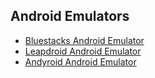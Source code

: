 ## Android Emulators
- [Bluestacks Android Emulator](https://www.bluestacks.com/)
- [Leapdroid Android Emulator](https://leapdroid.en.softonic.com/?ex=BB-527.1)
- [Andyroid Android Emulator](https://www.andyroid.net/)